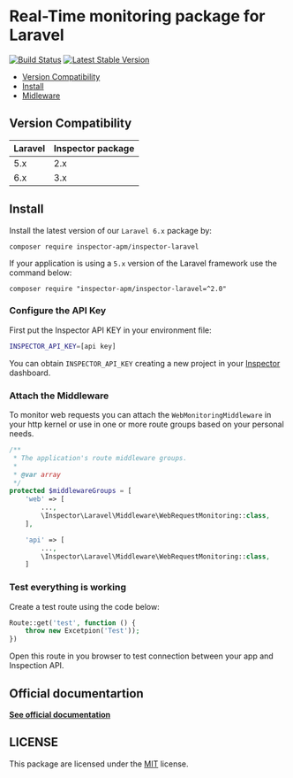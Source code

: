 # Real-Time monitoring package for Laravel

[![Build Status](https://travis-ci.org/inspector-apm/inspector-laravel.svg?branch=master)](https://travis-ci.org/inspector-apm/inspector-laravel)
[![Latest Stable Version](https://poser.pugx.org/inspector-apm/inspector-laravel/v/stable)](https://packagist.org/packages/inspector-apm/inspector-laravel)

- [Version Compatibility](#versions)
- [Install](#install)
- [Midleware](#middleware)

<a name="versions"></a>

## Version Compatibility

| Laravel | Inspector package |
| ------- | ----------------- |
| 5.x     | 2.x               |
| 6.x     | 3.x               |

<a name="install"></a>

## Install

Install the latest version of our `Laravel 6.x` package by:

```sehll
composer require inspector-apm/inspector-laravel
```

If your application is  using a `5.x` version of the Laravel framework use the command below:

```shell
composer require "inspector-apm/inspector-laravel=^2.0"
```



### Configure the API Key

First put the Inspector API KEY in your environment file:

```bash
INSPECTOR_API_KEY=[api key]
```

You can obtain `INSPECTOR_API_KEY` creating a new project in your [Inspector](https://www.inspector.dev) dashboard.

<a name="middleware"></a>

### Attach the Middleware

To monitor web requests you can attach the `WebMonitoringMiddleware` in your http kernel or use in one or more route groups based on your personal needs.

```php
/**
 * The application's route middleware groups.
 *
 * @var array
 */
protected $middlewareGroups = [
    'web' => [
        ...,
        \Inspector\Laravel\Middleware\WebRequestMonitoring::class,
    ],

    'api' => [
        ...,
        \Inspector\Laravel\Middleware\WebRequestMonitoring::class,
    ]
```

### Test everything is working

Create a test route using the code below:

```php
Route::get('test', function () {
    throw new Excetpion('Test'));
})
```

Open this route in you browser to test connection between your app and Inspection API.

## Official documentartion

**[See official documentation](https://app.inspector.dev/docs)**

## LICENSE

This package are licensed under the [MIT](LICENSE) license.
